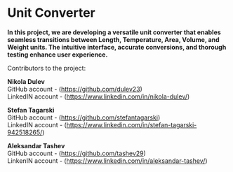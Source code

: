 

# Unit Converter 

**In this project, we are developing a versatile unit converter that enables seamless transitions between Length, Temperature, Area, Volume, and Weight units. The intuitive interface, accurate conversions, and thorough testing enhance user experience.**


Contributors to the project:

**Nikola Dulev** </br>
GitHub account - (https://github.com/dulev23) </br>
LinkedIN account - (https://www.linkedin.com/in/nikola-dulev/) </br> 

**Stefan Tagarski** </br>
GitHub account - (https://github.com/stefantagarski) </br>
LinkedIN account - (https://www.linkedin.com/in/stefan-tagarski-942518265/) </br> 

**Aleksandar Tashev** </br>
GitHub account - (https://github.com/tashev29) </br>
LinkenIN account - (https://www.linkedin.com/in/aleksandar-tashev/) </br> 
